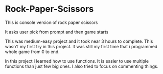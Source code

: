 # Rock-Paper-Scissors

This is console version of rock paper scissors

It asks user pick from prompt and then game starts


This was medium-easy project and it took near 3 hours to complete.
This wasn't my first try in this project.
It was still my first time that i programmed whole game from 0 to end.

In this project i learned how to use functions. It is easier to use multiple functions than just few big ones.
I also tried to focus on commenting things.
